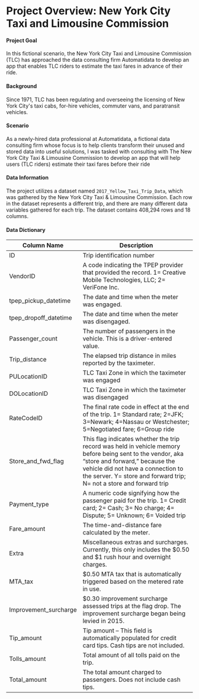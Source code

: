 # Project Overview: New York City Taxi and Limousine Commission 

#### Project Goal
In this fictional scenario, the New York City Taxi and Limousine Commission (TLC) has approached the data consulting firm Automatidata to develop an app that enables TLC riders to estimate the taxi fares in advance of their ride.

#### Background
Since 1971, TLC has been regulating and overseeing the licensing of New York City's taxi cabs, for-hire vehicles, commuter vans, and paratransit vehicles.

#### Scenario
As a newly-hired data professional at Automatidata, a fictional data consulting firm whose focus is to help clients transform their unused and stored data into useful solutions, I was tasked with consulting with The New York City Taxi & Limousine Commission to develop an app that will help users (TLC riders) estimate their taxi fares before their ride

#### Data Information
The project utilizes a dataset named `2017_Yellow_Taxi_Trip_Data`, which was gathered by the New York City Taxi & Limousine Commission. Each row in the dataset represents a different trip, and there are many different data variables gathered for each trip. The dataset contains 408,294 rows and 18 columns.

#### Data Dictionary

| Column Name             | Description |
|-------------------------|-------------|
| ID                      | Trip identification number |
| VendorID                | A code indicating the TPEP provider that provided the record. 1= Creative Mobile Technologies, LLC; 2= VeriFone Inc. |
| tpep_pickup_datetime    | The date and time when the meter was engaged. |
| tpep_dropoff_datetime   | The date and time when the meter was disengaged. |
| Passenger_count         | The number of passengers in the vehicle. This is a driver-entered value. |
| Trip_distance           | The elapsed trip distance in miles reported by the taximeter. |
| PULocationID            | TLC Taxi Zone in which the taximeter was engaged |
| DOLocationID            | TLC Taxi Zone in which the taximeter was disengaged |
| RateCodeID              | The final rate code in effect at the end of the trip. 1= Standard rate; 2=JFK; 3=Newark; 4=Nassau or Westchester; 5=Negotiated fare; 6=Group ride |
| Store_and_fwd_flag      | This flag indicates whether the trip record was held in vehicle memory before being sent to the vendor, aka “store and forward,” because the vehicle did not have a connection to the server. Y= store and forward trip; N= not a store and forward trip |
| Payment_type            | A numeric code signifying how the passenger paid for the trip. 1= Credit card; 2= Cash; 3= No charge; 4= Dispute; 5= Unknown; 6= Voided trip |
| Fare_amount             | The time-and-distance fare calculated by the meter. |
| Extra                   | Miscellaneous extras and surcharges. Currently, this only includes the $0.50 and $1 rush hour and overnight charges. |
| MTA_tax                 | $0.50 MTA tax that is automatically triggered based on the metered rate in use. |
| Improvement_surcharge   | $0.30 improvement surcharge assessed trips at the flag drop. The improvement surcharge began being levied in 2015. |
| Tip_amount              | Tip amount – This field is automatically populated for credit card tips. Cash tips are not included. |
| Tolls_amount            | Total amount of all tolls paid on the trip. |
| Total_amount            | The total amount charged to passengers. Does not include cash tips. |
